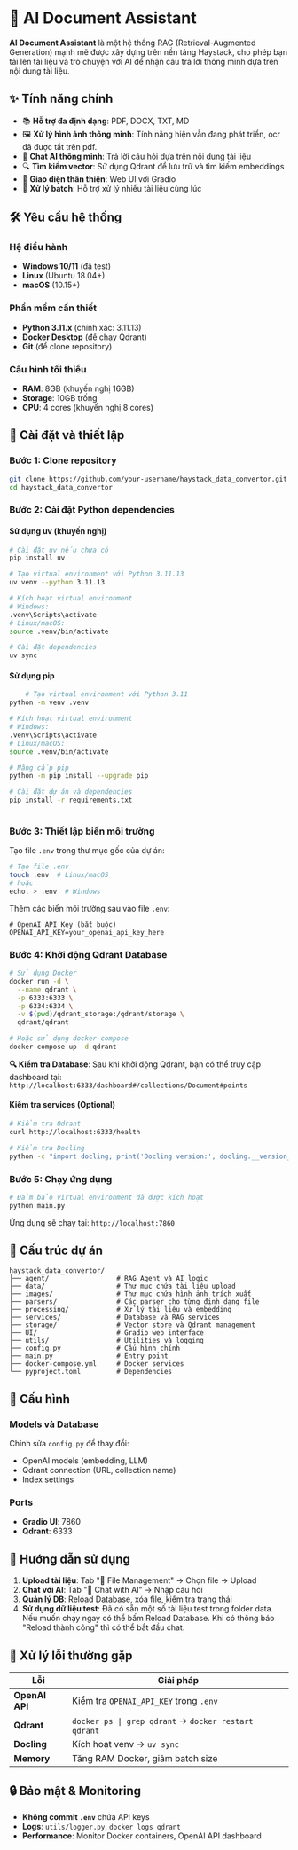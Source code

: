 # 🤖 AI Document Assistant

**AI Document Assistant** là một hệ thống RAG (Retrieval-Augmented Generation) mạnh mẽ được xây dựng trên nền tảng Haystack, cho phép bạn tải lên tài liệu và trò chuyện với AI để nhận câu trả lời thông minh dựa trên nội dung tài liệu.

## ✨ Tính năng chính

-   📚 **Hỗ trợ đa định dạng**: PDF, DOCX, TXT, MD
-   🖼️ **Xử lý hình ảnh thông minh**: Tính năng hiện vẫn đang phát triển, ocr đã được tắt trên pdf.
-   💬 **Chat AI thông minh**: Trả lời câu hỏi dựa trên nội dung tài liệu
-   🔍 **Tìm kiếm vector**: Sử dụng Qdrant để lưu trữ và tìm kiếm embeddings
-   🎯 **Giao diện thân thiện**: Web UI với Gradio
-   🚀 **Xử lý batch**: Hỗ trợ xử lý nhiều tài liệu cùng lúc

## 🛠️ Yêu cầu hệ thống

### Hệ điều hành

-   **Windows 10/11** (đã test)
-   **Linux** (Ubuntu 18.04+)
-   **macOS** (10.15+)

### Phần mềm cần thiết

-   **Python 3.11.x** (chính xác: 3.11.13)
-   **Docker Desktop** (để chạy Qdrant)
-   **Git** (để clone repository)

### Cấu hình tối thiểu

-   **RAM**: 8GB (khuyến nghị 16GB)
-   **Storage**: 10GB trống
-   **CPU**: 4 cores (khuyến nghị 8 cores)

## 🚀 Cài đặt và thiết lập

### Bước 1: Clone repository

```bash
git clone https://github.com/your-username/haystack_data_convertor.git
cd haystack_data_convertor
```

### Bước 2: Cài đặt Python dependencies

#### Sử dụng uv (khuyến nghị)

```bash
# Cài đặt uv nếu chưa có
pip install uv

# Tạo virtual environment với Python 3.11.13
uv venv --python 3.11.13

# Kích hoạt virtual environment
# Windows:
.venv\Scripts\activate
# Linux/macOS:
source .venv/bin/activate

# Cài đặt dependencies
uv sync
```

#### Sử dụng pip
```bash
    # Tạo virtual environment với Python 3.11
python -m venv .venv

# Kích hoạt virtual environment
# Windows:
.venv\Scripts\activate
# Linux/macOS:
source .venv/bin/activate

# Nâng cấp pip
python -m pip install --upgrade pip

# Cài đặt dự án và dependencies
pip install -r requirements.txt
 
```

### Bước 3: Thiết lập biến môi trường

Tạo file `.env` trong thư mục gốc của dự án:

```bash
# Tạo file .env
touch .env  # Linux/macOS
# hoặc
echo. > .env  # Windows
```

Thêm các biến môi trường sau vào file `.env`:

```env
# OpenAI API Key (bắt buộc)
OPENAI_API_KEY=your_openai_api_key_here

```

### Bước 4: Khởi động Qdrant Database

```bash
# Sử dụng Docker
docker run -d \
  --name qdrant \
  -p 6333:6333 \
  -p 6334:6334 \
  -v $(pwd)/qdrant_storage:/qdrant/storage \
  qdrant/qdrant

# Hoặc sử dụng docker-compose
docker-compose up -d qdrant
```

**🔍 Kiểm tra Database**: Sau khi khởi động Qdrant, bạn có thể truy cập dashboard tại:
`http://localhost:6333/dashboard#/collections/Document#points`

#### Kiểm tra services (Optional)

```bash
# Kiểm tra Qdrant
curl http://localhost:6333/health

# Kiểm tra Docling
python -c "import docling; print('Docling version:', docling.__version__)"
```

### Bước 5: Chạy ứng dụng

```bash
# Đảm bảo virtual environment đã được kích hoạt
python main.py
```

Ứng dụng sẽ chạy tại: `http://localhost:7860`

## 📁 Cấu trúc dự án

```
haystack_data_convertor/
├── agent/                 # RAG Agent và AI logic
├── data/                  # Thư mục chứa tài liệu upload
├── images/                # Thư mục chứa hình ảnh trích xuất
├── parsers/               # Các parser cho từng định dạng file
├── processing/            # Xử lý tài liệu và embedding
├── services/              # Database và RAG services
├── storage/               # Vector store và Qdrant management
├── UI/                    # Gradio web interface
├── utils/                 # Utilities và logging
├── config.py              # Cấu hình chính
├── main.py                # Entry point
├── docker-compose.yml     # Docker services
└── pyproject.toml         # Dependencies
```

## 🔧 Cấu hình

### Models và Database

Chỉnh sửa `config.py` để thay đổi:

-   OpenAI models (embedding, LLM)
-   Qdrant connection (URL, collection name)
-   Index settings

### Ports

-   **Gradio UI**: 7860
-   **Qdrant**: 6333

## 📖 Hướng dẫn sử dụng

1. **Upload tài liệu**: Tab "📁 File Management" → Chọn file → Upload
2. **Chat với AI**: Tab "💬 Chat with AI" → Nhập câu hỏi  
3. **Quản lý DB**: Reload Database, xóa file, kiểm tra trạng thái
4. **Sử dụng dữ liệu test**: Đã có sẵn một số tài liệu test trong folder data. Nếu muốn chạy ngay có thể bấm Reload Database. Khi có thông báo "Reload thành công" thì có thể bắt đầu chat.

## 🐛 Xử lý lỗi thường gặp

| Lỗi            | Giải pháp                                            |
| -------------- | ---------------------------------------------------- |
| **OpenAI API** | Kiểm tra `OPENAI_API_KEY` trong `.env`               |
| **Qdrant**     | `docker ps \| grep qdrant` → `docker restart qdrant` |
| **Docling**    | Kích hoạt venv → `uv sync`                           |
| **Memory**     | Tăng RAM Docker, giảm batch size                     |

## 🔒 Bảo mật & Monitoring

-   **Không commit `.env`** chứa API keys
-   **Logs**: `utils/logger.py`, `docker logs qdrant`
-   **Performance**: Monitor Docker containers, OpenAI API dashboard
